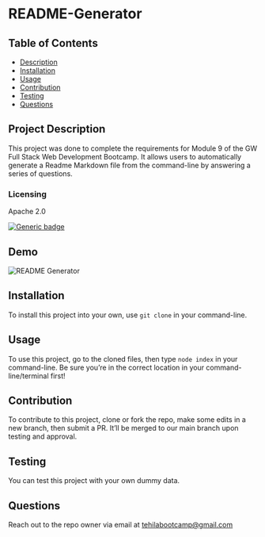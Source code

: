 # README-Generator



  ## Table of Contents
  - [Description](#project-description)
  - [Installation](#installation)
  - [Usage](#usage)
  - [Contribution](#contribution)
  - [Testing](#testing)
  - [Questions](#questions)


  ## Project Description
  This project was done to complete the requirements for Module 9 of the GW Full Stack Web Development Bootcamp. It allows users to automatically generate a Readme Markdown file from the command-line by answering a series of questions.
  

  ### Licensing 
  Apache 2.0
  
  [![Generic badge](https://img.shields.io/badge/License-Apache&ensp;2.0-green.svg)](https://choosealicense.com/licenses/apache-2.0/.)
  
   
  
  
  ## Demo 
  ![README Generator](https://github.com/Tehila03/README-Generator/assets/125328462/c2b75742-ee07-4db2-9987-198cb711bb0b)



  ## Installation 
  To install this project into your own, use `git clone` in your command-line.


  ## Usage 
  To use this project, go to the cloned files, then type `node index` in your command-line. Be sure you’re in the correct location in your command-line/terminal first!


  ## Contribution
  To contribute to this project, clone or fork the repo, make some edits in a new branch, then submit a PR. It’ll be merged to our main branch upon testing and approval.


  ## Testing
  You can test this project with your own dummy data.


  ## Questions
  Reach out to the repo owner via email at tehilabootcamp@gmail.com
  
